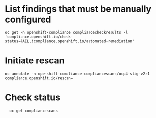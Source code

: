 
# List findings that must be manually configured
```console
oc get -n openshift-compliance compliancecheckresults -l 'compliance.openshift.io/check-status=FAIL,!compliance.openshift.io/automated-remediation'
```

# Initiate rescan
```console
oc annotate -n openshift-compliance compliancescans/ocp4-stig-v2r1 compliance.openshift.io/rescan=
```

# Check status
```console
  oc get compliancescans
```
